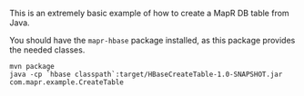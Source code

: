 This is an extremely basic example of how to create a MapR DB table from Java.

You should have the `mapr-hbase` package installed, as this package provides the needed classes.

```
mvn package
java -cp `hbase classpath`:target/HBaseCreateTable-1.0-SNAPSHOT.jar com.mapr.example.CreateTable
```
